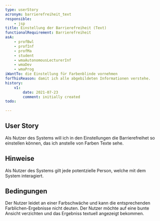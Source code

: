 ```yaml
---
type: userStory
acronym: barrierefreiheit_text
responsible:
    - jsp
title: Einstellung der Barrierefreiheit (Text)
functionalRequirement: Barrierefreiheit
asA: 
    - profBwl
    - profInf
    - profMa
    - student
    - wmaAutonomousLecturerInf
    - wmaDev
    - wmaProg
iWantTo: die Einstellung für Farbenblinde vornehmen
forThisReason: damit ich alle abgebildeten Informationen verstehe.
history:
    v1:
        date: 2021-07-23
        comment: initially created
todo:
    
---
```


## User Story
Als Nutzer des Systems will ich in den Einstellungen die Barrierefreihet so einstellen können, das ich anstelle von Farben Texte sehe.

## Hinweise
Als Nutzer des Systems gilt jede potentzielle Person, welche mit dem System interagiert.

## Bedingungen
Der Nutzer leidet an einer Farbschwäche und kann die entsprechenden Farblichen-Ergebnisse nicht deuten.
Der Nutzer möchte auf eine bunte Ansicht verzichten und das Ergebniss textuell angezeigt bekommen.
